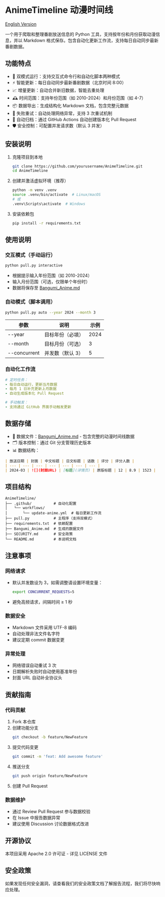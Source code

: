 # AnimeTimeline 动漫时间线

[English Version](README.md)

一个用于爬取和整理番剧放送信息的 Python 工具，支持按年份和月份获取动漫信息，并以 Markdown 格式保存。包含自动化更新工作流，支持每日自动同步最新番剧数据。

## 功能特点

- 📅 双模式运行：支持交互式命令行和自动化脚本两种模式
- ⚡ 智能更新：每日自动同步最新番剧数据（北京时间 8:00）
- 📈 增量更新：自动合并新旧数据，智能去重处理
- 🕰️ 时间范围：支持年份范围（如 2010-2024）和月份范围（如 4-7）
- 📦 数据导出：生成结构化 Markdown 文档，包含完整元数据
- 🔁 失败重试：自动处理网络异常，支持 3 次重试机制
- 🤖 自动归档：通过 GitHub Actions 自动创建版本化 Pull Request
- 🛡️ 安全控制：可配置并发请求数（默认 3 并发）

## 安装说明

1. 克隆项目到本地
   ```bash
   git clone https://github.com/yourusername/AnimeTimeline.git
   cd AnimeTimeline
   ```

2. 创建并激活虚拟环境（推荐）
   ```bash
   python -m venv .venv
   source .venv/bin/activate  # Linux/macOS
   # 或
   .venv\Scripts\activate  # Windows
   ```

3. 安装依赖包
   ```bash
   pip install -r requirements.txt
   ```

## 使用说明

### 交互模式（手动运行）

```bash
python pull.py interactive
```

- 根据提示输入年份范围（如 2010-2024）
- 输入月份范围（可选，仅限单个年份时）
- 数据将保存至 [Bangumi_Anime.md](Bangumi_Anime.md)

### 自动模式（脚本调用）

```bash
python pull.py auto --year 2024 --month 3
```

| 参数 | 说明 | 示例 |
| --- | --- | --- |
| --year | 目标年份（必填） | 2024 |
| --month | 目标月份（可选） | 3 |
| --concurrent | 并发数（默认 3） | 5 |

### 自动化工作流

```yaml
# 定时任务：
- 每日自动运行，更新当月数据
- 每月 1 日补充更新上月数据
- 自动生成版本化 Pull Request

# 手动触发：
- 支持通过 GitHub 界面手动触发更新
```

## 数据存储

- 📂 数据文件：[Bangumi_Anime.md](Bangumi_Anime.md) - 包含完整的动漫时间线数据
- 🗂️ 版本控制：通过 Git 分支管理历史版本
- 📊 数据结构：

```markdown
| 放送日期 | 封面 | 中文标题 | 日文标题 | 话数 | 评分 | 评分人数 |
| --- | --- | --- | --- | --- | --- | --- |
| 2024-03 | ![](封面URL) | [标题](详情页) | 原版标题 | 12 | 8.9 | 1523 |
```

## 项目结构

```
AnimeTimeline/
├── .github/          # 自动化配置
│   └── workflows/
│       └── update-anime.yml  # 每日更新工作流
├── pull.py           # 主程序（支持双模式）
├── requirements.txt  # 依赖配置
├── Bangumi_Anime.md  # 生成的数据文件
├── SECURITY.md       # 安全政策
└── README.md         # 本说明文档
```

## 注意事项

### 网络请求

- 默认并发数设为 3，如需调整请设置环境变量：
  ```bash
  export CONCURRENT_REQUESTS=5
  ```
- 避免高频请求，间隔时间 ≥ 1 秒

### 数据安全

- Markdown 文件采用 UTF-8 编码
- 自动处理非法文件名字符
- 建议定期 commit 数据变更

### 异常处理

- 网络错误自动重试 3 次
- 日期解析失败时自动使用基准年份
- 封面 URL 自动补全协议头

## 贡献指南

### 代码贡献

1. Fork 本仓库
2. 创建功能分支
   ```bash
   git checkout -b feature/NewFeature
   ```
3. 提交代码变更
   ```bash
   git commit -m 'feat: Add awesome feature'
   ```
4. 推送分支
   ```bash
   git push origin feature/NewFeature
   ```
5. 创建 Pull Request

### 数据维护

- 通过 Review Pull Request 参与数据校验
- 在 Issue 中报告数据异常
- 建议使用 Discussion 讨论数据格式改进

## 开源协议

本项目采用 Apache 2.0 许可证 - 详见 LICENSE 文件

## 安全政策

如果发现任何安全漏洞，请查看我们的安全政策文档了解报告流程，我们将尽快响应处理。